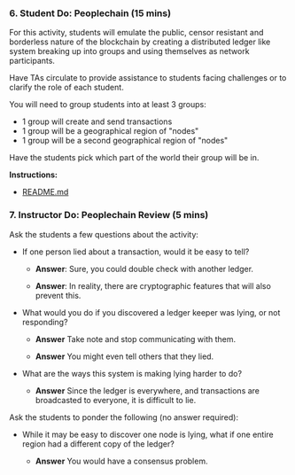 ### 6. Student Do: Peoplechain (15 mins)

For this activity, students will emulate the public, censor resistant and borderless nature of the blockchain by creating
a distributed ledger like system breaking up into groups and using themselves as network participants.

Have TAs circulate to provide assistance to students facing challenges or to clarify the role of each student.

You will need to group students into at least 3 groups:

- 1 group will create and send transactions
- 1 group will be a geographical region of "nodes"
- 1 group will be a second geographical region of "nodes"

Have the students pick which part of the world their group will be in.

**Instructions:**

* [README.md](Activities/06-Stu_Peoplechain/README.md)

### 7. Instructor Do: Peoplechain Review (5 mins)

Ask the students a few questions about the activity:

  * If one person lied about a transaction, would it be easy to tell?

    * **Answer**: Sure, you could double check with another ledger.

    * **Answer**: In reality, there are cryptographic features that will also prevent this.

  * What would you do if you discovered a ledger keeper was lying, or not responding?

    * **Answer** Take note and stop communicating with them.

    * **Answer** You might even tell others that they lied.

  * What are the ways this system is making lying harder to do?

    * **Answer** Since the ledger is everywhere, and transactions are broadcasted to everyone, it is difficult to lie.

Ask the students to ponder the following (no answer required):

  * While it may be easy to discover one node is lying, what if one entire region had a different copy of the ledger?

    * **Answer** You would have a consensus problem.
